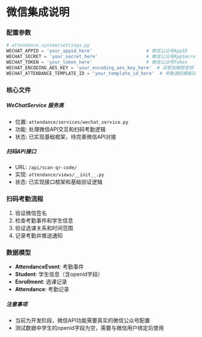 # 微信集成说明

### 配置参数

```python
# attendance_system/settings.py
WECHAT_APPID = 'your_appid_here'                    # 微信公众号AppID
WECHAT_SECRET = 'your_secret_here'                  # 微信公众号AppSecret  
WECHAT_TOKEN = 'your_token_here'                    # 微信公众号Token
WECHAT_ENCODING_AES_KEY = 'your_encoding_aes_key_here'  # 消息加解密密钥
WECHAT_ATTENDANCE_TEMPLATE_ID = 'your_template_id_here'  # 考勤通知模板ID
```

### 核心文件

##### WeChatService 服务类
- 位置: `attendance/services/wechat_service.py`
- 功能: 处理微信API交互和扫码考勤逻辑
- 状态: 已实现基础框架，待完善微信API对接

##### 扫码API接口
- URL: `/api/scan-qr-code/`
- 实现: `attendance/views/__init__.py`
- 状态: 已实现接口框架和基础验证逻辑

### 扫码考勤流程

1. 验证微信签名
2. 检查考勤事件和学生信息
3. 验证选课关系和时间范围
4. 记录考勤并推送通知

### 数据模型

- **AttendanceEvent**: 考勤事件
- **Student**: 学生信息（含openid字段）
- **Enrollment**: 选课记录  
- **Attendance**: 考勤记录

##### 注意事项
- 当前为开发阶段，微信API功能需要真实的微信公众号配置
- 测试数据中学生的openid字段为空，需要与微信用户绑定后使用 